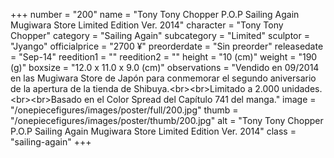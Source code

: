 +++
number = "200"
name = "Tony Tony Chopper P.O.P Sailing Again Mugiwara Store Limited Edition Ver. 2014"
character = "Tony Tony Chopper"
category = "Sailing Again"
subcategory = "Limited"
sculptor = "Jyango"
officialprice = "2700 ¥"
preorderdate = "Sin preorder"
releasedate = "Sep-14"
reedition1 = ""
reedition2 = ""
height = "10 (cm)"
weight = "190 (g)"
boxsize = "12.0 x 11.0 x 9.0 (cm)"
observations = "Vendido en 09/2014 en las Mugiwara Store de Japón para conmemorar el segundo aniversario de la apertura de la tienda de Shibuya.&lt;br&gt;&lt;br&gt;Limitado a 2.000 unidades.&lt;br&gt;&lt;br&gt;Basado en el Color Spread del Capítulo 741 del manga."
image = "/onepiecefigures/images/poster/full/200.jpg"
thumb = "/onepiecefigures/images/poster/thumb/200.jpg"
alt = "Tony Tony Chopper P.O.P Sailing Again Mugiwara Store Limited Edition Ver. 2014"
class = "sailing-again"
+++
